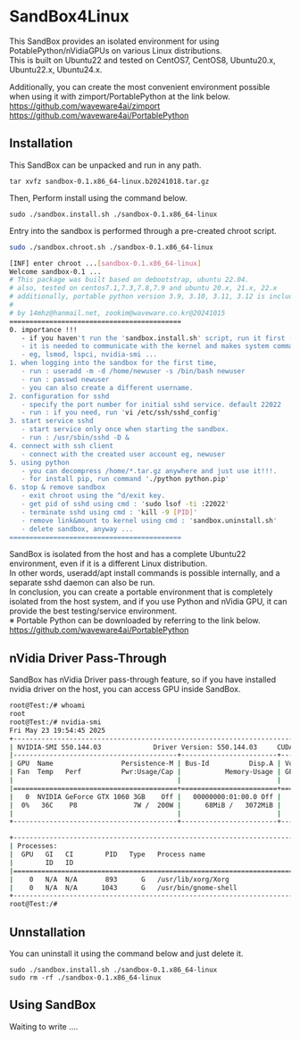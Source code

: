 # SandBox4Linux

This SandBox provides an isolated environment for using PotablePython/nVidiaGPUs on various Linux distributions.  
This is built on Ubuntu22 and tested on CentOS7, CentOS8, Ubuntu20.x, Ubuntu22.x, Ubuntu24.x.  

Additionally, you can create the most convenient environment possible when using it with zimport/PortablePython at the link below.  
https://github.com/waveware4ai/zimport  
https://github.com/waveware4ai/PortablePython  

Installation
------------
This SandBox can be unpacked and run in any path.
```
tar xvfz sandbox-0.1.x86_64-linux.b20241018.tar.gz
```
Then, Perform install using the command below.
```
sudo ./sandbox.install.sh ./sandbox-0.1.x86_64-linux
```
Entry into the sandbox is performed through a pre-created chroot script.
```bash
sudo ./sandbox.chroot.sh ./sandbox-0.1.x86_64-linux

[INF] enter chroot ...[sandbox-0.1.x86_64-linux]
Welcome sandbox-0.1 ...
# This package was built based on debootstrap, ubuntu 22.04.
# also, tested on centos7.1,7.3,7.8,7.9 and ubuntu 20.x, 21.x, 22.x
# additionally, portable python version 3.9, 3.10, 3.11, 3.12 is included.
#
# by 14mhz@hanmail.net, zookim@waveware.co.kr@20241015
===========================================
0. importance !!!
   - if you haven't run the 'sandbox.install.sh' script, run it first (only once).
   - it is needed to communicate with the kernel and makes system commands available.
   - eg, lsmod, lspci, nvidia-smi ...
1. when logging into the sandbox for the first time,
   - run : useradd -m -d /home/newuser -s /bin/bash newuser
   - run : passwd newuser
   - you can also create a different username.
2. configuration for sshd
   - specify the port number for initial sshd service. default 22022
   - run : if you need, run 'vi /etc/ssh/sshd_config'
3. start service sshd
   - start service only once when starting the sandbox.
   - run : /usr/sbin/sshd -D &
4. connect with ssh client
   - connect with the created user account eg, newuser
5. using python
   - you can decompress /home/*.tar.gz anywhere and just use it!!!.
   - for install pip, run command './python python.pip'
6. stop & remove sandbox
   - exit chroot using the ^d/exit key.
   - get pid of sshd using cmd : 'sudo lsof -ti :22022'
   - terminate sshd using cmd : 'kill -9 [PID]'
   - remove link&mount to kernel using cmd : 'sandbox.uninstall.sh'
   - delete sandbox, anyway ...
===========================================
```
SandBox is isolated from the host and has a complete Ubuntu22 environment, even if it is a different Linux distribution.  
In other words, useradd/apt install commands is possible internally, and a separate sshd daemon can also be run.  
In conclusion, you can create a portable environment that is completely isolated from the host system, 
and if you use Python and nVidia GPU, it can provide the best testing/service environment.  
※ Portable Python can be downloaded by referring to the link below.  
https://github.com/waveware4ai/PortablePython  

nVidia Driver Pass-Through
------------
SandBox has nVidia Driver pass-through feature, so if you have installed nvidia driver on the host, you can access GPU inside SandBox.
```bash
root@Test:/# whoami
root
root@Test:/# nvidia-smi
Fri May 23 19:54:45 2025
+-----------------------------------------------------------------------------------------+
| NVIDIA-SMI 550.144.03             Driver Version: 550.144.03     CUDA Version: 12.4     |
|-----------------------------------------+------------------------+----------------------+
| GPU  Name                 Persistence-M | Bus-Id          Disp.A | Volatile Uncorr. ECC |
| Fan  Temp   Perf          Pwr:Usage/Cap |           Memory-Usage | GPU-Util  Compute M. |
|                                         |                        |               MIG M. |
|=========================================+========================+======================|
|   0  NVIDIA GeForce GTX 1060 3GB    Off |   00000000:01:00.0 Off |                  N/A |
|  0%   36C    P8              7W /  200W |      68MiB /   3072MiB |      0%      Default |
|                                         |                        |                  N/A |
+-----------------------------------------+------------------------+----------------------+

+-----------------------------------------------------------------------------------------+
| Processes:                                                                              |
|  GPU   GI   CI        PID   Type   Process name                              GPU Memory |
|        ID   ID                                                               Usage      |
|=========================================================================================|
|    0   N/A  N/A       893      G   /usr/lib/xorg/Xorg                             56MiB |
|    0   N/A  N/A      1043      G   /usr/bin/gnome-shell                            8MiB |
+-----------------------------------------------------------------------------------------+
root@Test:/#
```

Unnstallation
------------
You can uninstall it using the command below and just delete it.
```
sudo ./sandbox.install.sh ./sandbox-0.1.x86_64-linux
sudo rm -rf ./sandbox-0.1.x86_64-linux
```
Using SandBox
------------
Waiting to write ....
